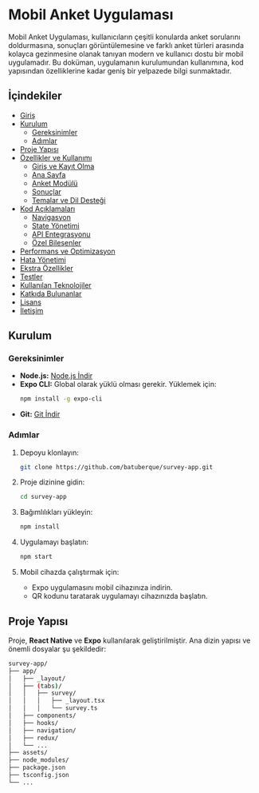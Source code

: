 # Mobil Anket Uygulaması

Mobil Anket Uygulaması, kullanıcıların çeşitli konularda anket sorularını doldurmasına, sonuçları görüntülemesine ve farklı anket türleri arasında kolayca gezinmesine olanak tanıyan modern ve kullanıcı dostu bir mobil uygulamadır. Bu doküman, uygulamanın kurulumundan kullanımına, kod yapısından özelliklerine kadar geniş bir yelpazede bilgi sunmaktadır.

## İçindekiler
- [Giriş](#giriş)
- [Kurulum](#kurulum)
  - [Gereksinimler](#gereksinimler)
  - [Adımlar](#adımlar)
- [Proje Yapısı](#proje-yapısı)
- [Özellikler ve Kullanımı](#özellikler-ve-kullanımı)
  - [Giriş ve Kayıt Olma](#giriş-ve-kayıt-olma)
  - [Ana Sayfa](#ana-sayfa)
  - [Anket Modülü](#anket-modülü)
  - [Sonuçlar](#sonuçlar)
  - [Temalar ve Dil Desteği](#temalar-ve-dil-desteği)
- [Kod Açıklamaları](#kod-açıklamaları)
  - [Navigasyon](#navigasyon)
  - [State Yönetimi](#state-yönetimi)
  - [API Entegrasyonu](#api-entegrasyonu)
  - [Özel Bileşenler](#özel-bileşenler)
- [Performans ve Optimizasyon](#performans-ve-optimizasyon)
- [Hata Yönetimi](#hata-yönetimi)
- [Ekstra Özellikler](#ekstra-özellikler)
- [Testler](#testler)
- [Kullanılan Teknolojiler](#kullanılan-teknolojiler)
- [Katkıda Bulunanlar](#katkıda-bulunanlar)
- [Lisans](#lisans)
- [İletişim](#iletişim)

## Kurulum

### Gereksinimler
- **Node.js:** [Node.js İndir](https://nodejs.org)
- **Expo CLI:** Global olarak yüklü olması gerekir. Yüklemek için:
    ```bash
    npm install -g expo-cli
    ```
- **Git:** [Git İndir](https://git-scm.com/)

### Adımlar

1. Depoyu klonlayın:
    ```bash
    git clone https://github.com/batuberque/survey-app.git
    ```

2. Proje dizinine gidin:
    ```bash
    cd survey-app
    ```

3. Bağımlılıkları yükleyin:
    ```bash
    npm install
    ```

4. Uygulamayı başlatın:
    ```bash
    npm start
    ```

5. Mobil cihazda çalıştırmak için:
    - Expo uygulamasını mobil cihazınıza indirin.
    - QR kodunu taratarak uygulamayı cihazınızda başlatın.

## Proje Yapısı

Proje, **React Native** ve **Expo** kullanılarak geliştirilmiştir. Ana dizin yapısı ve önemli dosyalar şu şekildedir:

```bash
survey-app/
├── app/
│   ├── _layout/
│   ├── (tabs)/
│   │   ├── survey/
│   │   │   ├── _layout.tsx
│   │   │   └── survey.ts
│   ├── components/
│   ├── hooks/
│   ├── navigation/
│   ├── redux/
│   └── ...
├── assets/
├── node_modules/
├── package.json
├── tsconfig.json
└── ...
